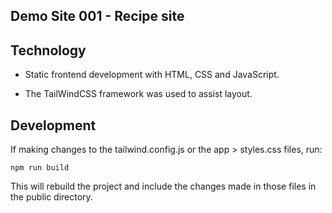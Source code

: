 ## Demo Site 001 - Recipe site


## Technology
- Static frontend development with HTML, CSS and JavaScript.

- The TailWindCSS framework was used to assist layout.

## Development
If making changes to the tailwind.config.js or the app > styles.css files, run:

```npm run build```

This will rebuild the project and include the changes made in those files in the public directory.

